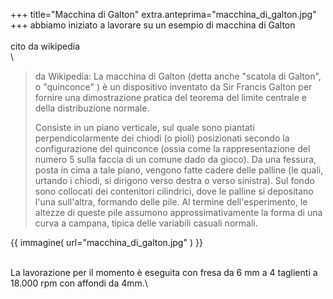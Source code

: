 +++
title="Macchina di Galton"
extra.anteprima="macchina_di_galton.jpg"
+++
abbiamo iniziato a lavorare su un esempio di macchina di Galton\
\
cito da wikipedia\
\

> da Wikipedia: La macchina di Galton (detta anche \"scatola di
> Galton\", o \"quinconce\" ) è un dispositivo inventato da Sir Francis
> Galton per fornire una dimostrazione pratica del teorema del limite
> centrale e della distribuzione normale.
>
> Consiste in un piano verticale, sul quale sono piantati
> perpendicolarmente dei chiodi (o pioli) posizionati secondo la
> configurazione del quinconce (ossia come la rappresentazione del
> numero 5 sulla faccia di un comune dado da gioco). Da una fessura,
> posta in cima a tale piano, vengono fatte cadere delle palline (le
> quali, urtando i chiodi, si dirigono verso destra o verso sinistra).
> Sul fondo sono collocati dei contenitori cilindrici, dove le palline
> si depositano l\'una sull\'altra, formando delle pile. Al termine
> dell\'esperimento, le altezze di queste pile assumono
> approssimativamente la forma di una curva a campana, tipica delle
> variabili casuali normali.

{{
    immagine(
        url="macchina_di_galton.jpg"
    )
}}


\
La lavorazione per il momento è eseguita con fresa da 6 mm a 4 taglienti
a 18.000 rpm con affondi da 4mm.\
